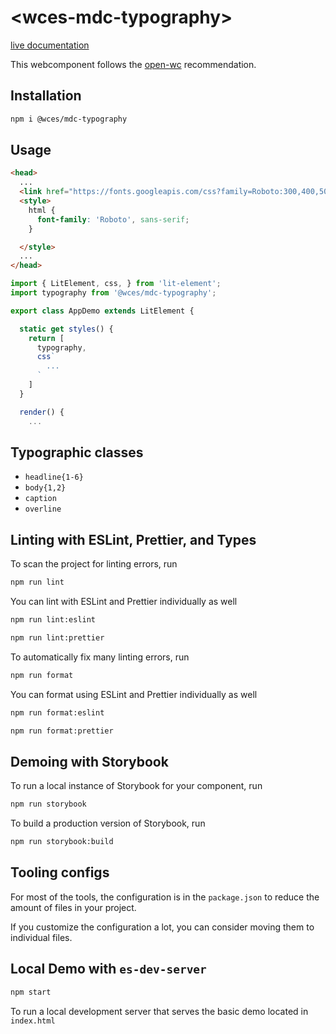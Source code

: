 # \<wces-mdc-typography>

[live documentation](https://pactilis.github.io/wces-mdc-typography/)

This webcomponent follows the [open-wc](https://github.com/open-wc/open-wc) recommendation.

## Installation
```bash
npm i @wces/mdc-typography
```

## Usage
```html
<head>
  ...
  <link href="https://fonts.googleapis.com/css?family=Roboto:300,400,500" rel="stylesheet">
  <style>
    html {
      font-family: 'Roboto', sans-serif;
    }

  </style>
  ...
</head>
```
```js
import { LitElement, css, } from 'lit-element';
import typography from '@wces/mdc-typography';

export class AppDemo extends LitElement {

  static get styles() {
    return [
      typography,
      css`
        ...
      `
    ]
  }

  render() {
    ...
```

## Typographic classes

- `headline{1-6}`
- `body{1,2}`
- `caption`
- `overline`

## Linting with ESLint, Prettier, and Types
To scan the project for linting errors, run
```bash
npm run lint
```

You can lint with ESLint and Prettier individually as well
```bash
npm run lint:eslint
```
```bash
npm run lint:prettier
```

To automatically fix many linting errors, run
```bash
npm run format
```

You can format using ESLint and Prettier individually as well
```bash
npm run format:eslint
```
```bash
npm run format:prettier
```

## Demoing with Storybook
To run a local instance of Storybook for your component, run
```bash
npm run storybook
```

To build a production version of Storybook, run
```bash
npm run storybook:build
```


## Tooling configs

For most of the tools, the configuration is in the `package.json` to reduce the amount of files in your project.

If you customize the configuration a lot, you can consider moving them to individual files.

## Local Demo with `es-dev-server`
```bash
npm start
```
To run a local development server that serves the basic demo located in `index.html`
